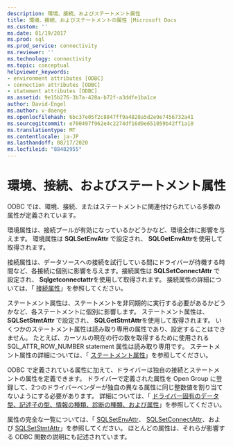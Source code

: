 ```yaml
---
description: 環境、接続、およびステートメント属性
title: 環境、接続、およびステートメントの属性 |Microsoft Docs
ms.custom: ''
ms.date: 01/19/2017
ms.prod: sql
ms.prod_service: connectivity
ms.reviewer: ''
ms.technology: connectivity
ms.topic: conceptual
helpviewer_keywords:
- environment attributes [ODBC]
- connection attributes [ODBC]
- statement attributes [ODBC]
ms.assetid: 9e15b276-3b7a-428a-b72f-a3ddfe1ba1ce
author: David-Engel
ms.author: v-daenge
ms.openlocfilehash: 6bc37e05f2c8847ff9a4828a5d2e9e7456732a41
ms.sourcegitcommit: e700497f962e4c2274df16d9e651059b42ff1a10
ms.translationtype: MT
ms.contentlocale: ja-JP
ms.lasthandoff: 08/17/2020
ms.locfileid: "88482955"
---
```

# <a name="environment-connection-and-statement-attributes"></a>環境、接続、およびステートメント属性
ODBC では、環境、接続、またはステートメントに関連付けられている多数の属性が定義されています。  
  
 環境属性は、接続プールが有効になっているかどうかなど、環境全体に影響を与えます。 環境属性は **SQLSetEnvAttr** で設定され、 **SQLGetEnvAttr**を使用して取得されます。  
  
 接続属性は、データソースへの接続を試行している間にドライバーが待機する時間など、各接続に個別に影響を与えます。接続属性は **SQLSetConnectAttr** で設定され、 **Sqlgetconnectattr**を使用して取得されます。 接続属性の詳細については、「 [接続属性](../../../odbc/reference/develop-app/connection-attributes.md)」を参照してください。  
  
 ステートメント属性は、ステートメントを非同期的に実行する必要があるかどうかなど、各ステートメントに個別に影響します。 ステートメント属性は、 **SQLSetStmtAttr** で設定され、 **SQLGetStmtAttr**を使用して取得されます。 いくつかのステートメント属性は読み取り専用の属性であり、設定することはできません。 たとえば、カーソルの現在の行の数を取得するために使用される SQL_ATTR_ROW_NUMBER statement 属性は読み取り専用です。 ステートメント属性の詳細については、「 [ステートメント属性](../../../odbc/reference/develop-app/statement-attributes.md)」を参照してください。  
  
 ODBC で定義されている属性に加えて、ドライバーは独自の接続とステートメントの属性を定義できます。 ドライバーで定義された属性を Open Group に登録して、2つのドライバーベンダーが独自の異なる属性に同じ整数値を割り当てないようにする必要があります。 詳細については、「 [ドライバー固有のデータ型、記述子の型、情報の種類、診断の種類、および属性](../../../odbc/reference/develop-app/driver-specific-data-types-descriptor-information-diagnostic.md)」を参照してください。  
  
 属性の完全な一覧については、「 [SQLSetEnvAttr](../../../odbc/reference/syntax/sqlsetenvattr-function.md)、 [SQLSetConnectAttr](../../../odbc/reference/syntax/sqlsetconnectattr-function.md)、および [SQLSetStmtAttr](../../../odbc/reference/syntax/sqlsetstmtattr-function.md)」を参照してください。 ほとんどの属性は、それらが影響する ODBC 関数の説明にも記述されています。
